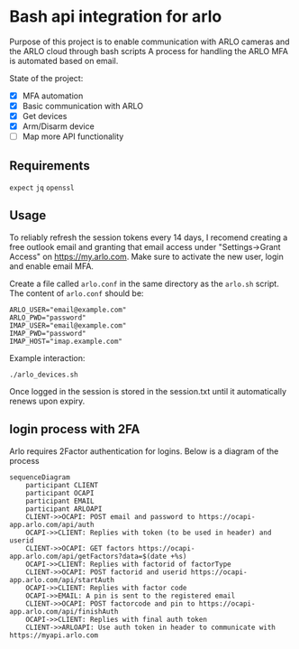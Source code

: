 # Bash api integration for arlo

Purpose of this project is to enable communication with ARLO cameras and the ARLO cloud through bash scripts
A process for handling the ARLO MFA is automated based on email.

State of the project:

- [x] MFA automation
- [x] Basic communication with ARLO
- [x] Get devices
- [x] Arm/Disarm device
- [ ] Map more API functionality

## Requirements

`expect`
`jq`
`openssl`

## Usage

To reliably refresh the session tokens every 14 days, I recomend creating a free outlook email and granting that email access under "Settings->Grant Access" on https://my.arlo.com. 
Make sure to activate the new user, login and enable email MFA.

Create a file called `arlo.conf` in the same directory as the `arlo.sh` script.
The content of `arlo.conf` should be:
```
ARLO_USER="email@example.com"
ARLO_PWD="password"
IMAP_USER="email@example.com"
IMAP_PWD="password"
IMAP_HOST="imap.example.com"
```

Example interaction:
```
./arlo_devices.sh
```

Once logged in the session is stored in the session.txt until it automatically renews upon expiry.


## login process with 2FA

Arlo requires 2Factor authentication for logins. Below is a diagram of the process

```mermaid
sequenceDiagram
    participant CLIENT
    participant OCAPI
    participant EMAIL
    participant ARLOAPI
    CLIENT->>OCAPI: POST email and password to https://ocapi-app.arlo.com/api/auth
    OCAPI->>CLIENT: Replies with token (to be used in header) and userid
    CLIENT->>OCAPI: GET factors https://ocapi-app.arlo.com/api/getFactors?data=$(date +%s)
    OCAPI->>CLIENT: Replies with factorid of factorType
    CLIENT->>OCAPI: POST factorid and userid https://ocapi-app.arlo.com/api/startAuth
    OCAPI->>CLIENT: Replies with factor code
    OCAPI->>EMAIL: A pin is sent to the registered email 
    CLIENT->>OCAPI: POST factorcode and pin to https://ocapi-app.arlo.com/api/finishAuth
    OCAPI->>CLIENT: Replies with final auth token
    CLIENT->>ARLOAPI: Use auth token in header to communicate with https://myapi.arlo.com
```